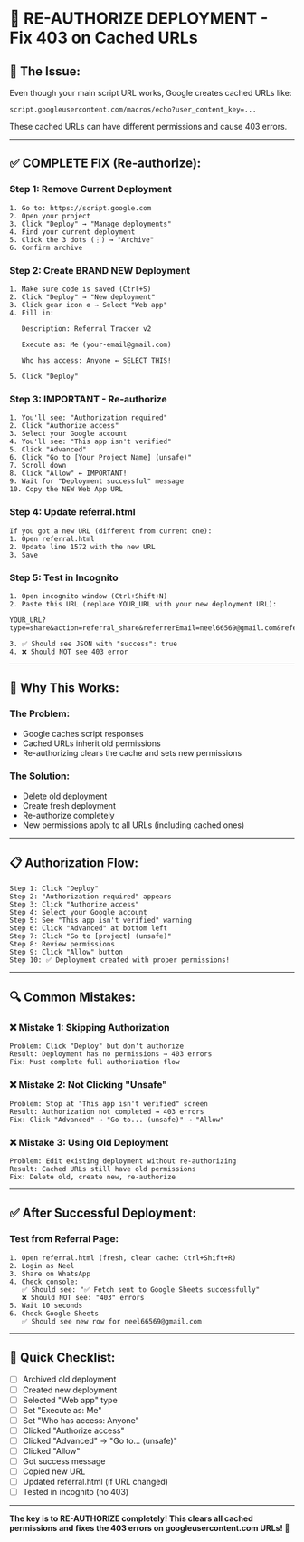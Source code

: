 # 🔐 RE-AUTHORIZE DEPLOYMENT - Fix 403 on Cached URLs

## 🔴 The Issue:

Even though your main script URL works, Google creates cached URLs like:
```
script.googleusercontent.com/macros/echo?user_content_key=...
```

These cached URLs can have different permissions and cause 403 errors.

---

## ✅ COMPLETE FIX (Re-authorize):

### **Step 1: Remove Current Deployment**
```
1. Go to: https://script.google.com
2. Open your project
3. Click "Deploy" → "Manage deployments"
4. Find your current deployment
5. Click the 3 dots (⋮) → "Archive"
6. Confirm archive
```

### **Step 2: Create BRAND NEW Deployment**
```
1. Make sure code is saved (Ctrl+S)
2. Click "Deploy" → "New deployment"
3. Click gear icon ⚙️ → Select "Web app"
4. Fill in:
   
   Description: Referral Tracker v2
   
   Execute as: Me (your-email@gmail.com)
   
   Who has access: Anyone ← SELECT THIS!
   
5. Click "Deploy"
```

### **Step 3: IMPORTANT - Re-authorize**
```
1. You'll see: "Authorization required"
2. Click "Authorize access"
3. Select your Google account
4. You'll see: "This app isn't verified"
5. Click "Advanced"
6. Click "Go to [Your Project Name] (unsafe)"
7. Scroll down
8. Click "Allow" ← IMPORTANT!
9. Wait for "Deployment successful" message
10. Copy the NEW Web App URL
```

### **Step 4: Update referral.html**
```
If you got a new URL (different from current one):
1. Open referral.html
2. Update line 1572 with the new URL
3. Save
```

### **Step 5: Test in Incognito**
```
1. Open incognito window (Ctrl+Shift+N)
2. Paste this URL (replace YOUR_URL with your new deployment URL):

YOUR_URL?type=share&action=referral_share&referrerEmail=neel66569@gmail.com&referrerName=Neel&platform=whatsapp&coinsEarned=3&totalCoins=3&totalShares=1&referralCount=0

3. ✅ Should see JSON with "success": true
4. ❌ Should NOT see 403 error
```

---

## 🎯 Why This Works:

### **The Problem:**
- Google caches script responses
- Cached URLs inherit old permissions
- Re-authorizing clears the cache and sets new permissions

### **The Solution:**
- Delete old deployment
- Create fresh deployment
- Re-authorize completely
- New permissions apply to all URLs (including cached ones)

---

## 📋 Authorization Flow:

```
Step 1: Click "Deploy"
Step 2: "Authorization required" appears
Step 3: Click "Authorize access"
Step 4: Select your Google account
Step 5: See "This app isn't verified" warning
Step 6: Click "Advanced" at bottom left
Step 7: Click "Go to [project] (unsafe)"
Step 8: Review permissions
Step 9: Click "Allow" button
Step 10: ✅ Deployment created with proper permissions!
```

---

## 🔍 Common Mistakes:

### ❌ **Mistake 1: Skipping Authorization**
```
Problem: Click "Deploy" but don't authorize
Result: Deployment has no permissions → 403 errors
Fix: Must complete full authorization flow
```

### ❌ **Mistake 2: Not Clicking "Unsafe"**
```
Problem: Stop at "This app isn't verified" screen
Result: Authorization not completed → 403 errors
Fix: Click "Advanced" → "Go to... (unsafe)" → "Allow"
```

### ❌ **Mistake 3: Using Old Deployment**
```
Problem: Edit existing deployment without re-authorizing
Result: Cached URLs still have old permissions
Fix: Delete old, create new, re-authorize
```

---

## ✅ After Successful Deployment:

### **Test from Referral Page:**
```
1. Open referral.html (fresh, clear cache: Ctrl+Shift+R)
2. Login as Neel
3. Share on WhatsApp
4. Check console:
   ✅ Should see: "✅ Fetch sent to Google Sheets successfully"
   ❌ Should NOT see: "403" errors
5. Wait 10 seconds
6. Check Google Sheets
   ✅ Should see new row for neel66569@gmail.com
```

---

## 🚀 Quick Checklist:

- [ ] Archived old deployment
- [ ] Created new deployment
- [ ] Selected "Web app" type
- [ ] Set "Execute as: Me"
- [ ] Set "Who has access: Anyone"
- [ ] Clicked "Authorize access"
- [ ] Clicked "Advanced" → "Go to... (unsafe)"
- [ ] Clicked "Allow"
- [ ] Got success message
- [ ] Copied new URL
- [ ] Updated referral.html (if URL changed)
- [ ] Tested in incognito (no 403)

---

**The key is to RE-AUTHORIZE completely! This clears all cached permissions and fixes the 403 errors on googleusercontent.com URLs! 🔑**

